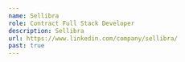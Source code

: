 ```yaml
---
name: Sellibra
role: Contract Full Stack Developer
description: Sellibra
url: https://www.linkedin.com/company/sellibra/
past: true
---
```


